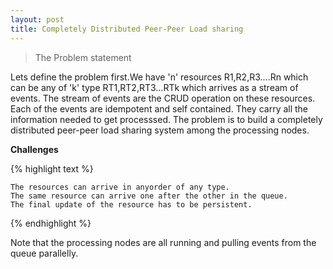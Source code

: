 ```yaml
---
layout: post
title: Completely Distributed Peer-Peer Load sharing
---
```


>The Problem statement

Lets define the problem first.We have 'n' resources R1,R2,R3....Rn which can be any of 'k' type RT1,RT2,RT3...RTk which arrives as a stream of events. The stream of events are the CRUD operation on these resources. Each of the events are idempotent and self contained. They carry all the information needed to get processsed. The problem is to build a completely distributed peer-peer load sharing system among the processing nodes.

<b>Challenges</b>

{% highlight text %}

    The resources can arrive in anyorder of any type.
    The same resource can arrive one after the other in the queue.
    The final update of the resource has to be persistent.
    

{% endhighlight %}

Note that the processing nodes are all running and pulling events from the queue parallelly.


